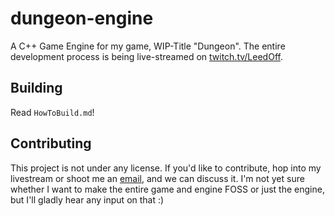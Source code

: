 # dungeon-engine
A C++ Game Engine for my game, WIP-Title "Dungeon". The entire development process is being live-streamed on [twitch.tv/LeedOff](https://www.twitch.tv/LeedOff).

## Building

Read `HowToBuild.md`!

## Contributing

This project is not under any license. If you'd like to contribute, hop into my livestream or shoot me an [email](mailto:development@kortlepel.com), and we can discuss it. I'm not yet sure whether I want to make the entire game and engine FOSS or just the engine, but I'll gladly hear any input on that :)

